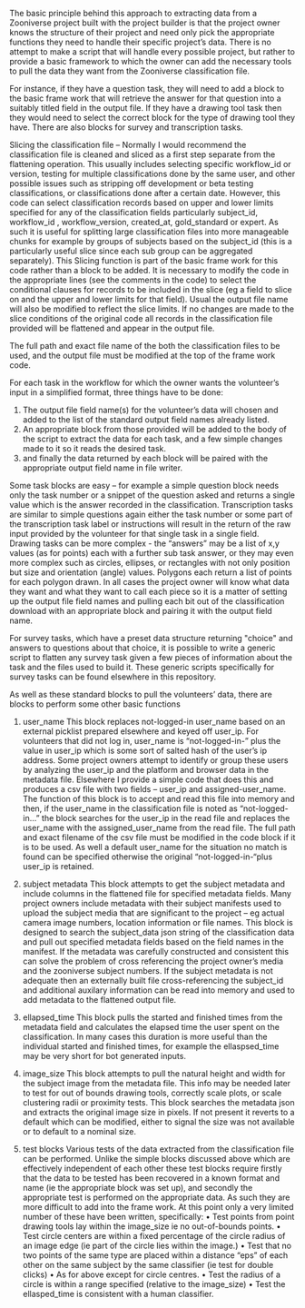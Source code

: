 The basic principle behind this approach to extracting data from a Zooniverse project built with the project builder is that the project owner knows the structure of their project and need only pick the appropriate functions they need to handle their specific project’s data.  There is no attempt to make a script that will handle every possible project, but rather to provide a basic framework to which the owner can add the necessary tools to pull the data they want from the Zooniverse classification file.

For instance, if they have a question task, they will need to add a block to the basic frame work that will retrieve the answer for that question into a suitably titled field in the output file.  If they have a drawing tool task then they would need to select the correct block for the type of drawing tool they have.  There are also blocks for survey and transcription tasks.

Slicing the classification file – Normally I would recommend the classification file is cleaned and sliced as a first step separate from the flattening operation.  This usually includes selecting specific workflow_id or version, testing for multiple classifications done by the same user, and other possible issues such as stripping off development or beta testing classifications, or classifications done after a certain date.  However, this code can select classification records based on upper and lower limits specified for any of the classification fields particularly subject_id, workflow_id ,  workflow_version, created_at, gold_standard or expert.  As such it is useful for splitting large classification files into more manageable chunks for example by groups of subjects based on the subject_id  (this is a particularly useful slice since each sub group can be aggregated separately).  This Slicing function is part of the basic frame work for this code rather than a block to be added.  It is necessary to modify the code in the appropriate lines (see the comments in the code) to select the conditional clauses for records to be included in the slice (eg a field to slice on and the upper and lower limits for that field).  Usual the output file name will also be modified to reflect the slice limits.  If no changes are made to the slice conditions of the original code all records in the classification file provided will be flattened and appear in the output file.

The full path and exact file name of the both the classification files to be used, and the output file must be modified at the top of the frame work code.

For each task in the workflow for which the owner wants the volunteer’s input in a simplified format, three things have to be done:
1) The output file field name(s) for the volunteer’s data will chosen and added to the list of the standard output field names already listed.
2) An appropriate block from those provided will be added to the body of the script to extract the data for each task, and a few simple changes made to it so it reads the desired task.  
3) and finally the data returned by each block will be paired with the appropriate output field name in file writer.

Some task blocks are easy – for example a simple question block needs only the task number or a snippet of the question asked and returns a single value which is the answer recorded in the classification.  Transcription tasks are similar to simple questions again either the task number or some part of the transcription task label or instructions will result in the return of the raw input provided by the volunteer for that single task in a single field.  
Drawing tasks can be more complex -  the “answers” may be a list of x,y values (as for points) each with a further sub task answer, or they may even more complex such as circles, ellipses, or rectangles with not only position but size and orientation (angle) values. Polygons each return a list of points for each polygon drawn.  In all cases the project owner will know what data they want and what they want to call each piece so it is a matter of setting up the output file field names and pulling each bit out of the classification download with an appropriate block and pairing it with the output field name.  

For survey tasks, which have a preset data structure returning "choice" and answers to questions about that choice, it is possible to write a generic script to flatten any survey task given a few pieces of information about the task and the files used to build it.  These generic scripts specifically for survey tasks can be found elsewhere in this repository.  

As well as these standard blocks to pull the volunteers’ data, there are blocks to perform some other basic functions

1)  user_name  This block replaces not-logged-in user_name based on an external picklist 
prepared elsewhere and keyed off user_ip.
For volunteers that did not log in,  user_name is “not-logged-in-” plus the value in user_ip which is some sort of salted hash of the user’s ip address.  Some project owners attempt to identify or group these users by analyzing the user_ip and the platform and browser data in the metadata file.  Elsewhere I provide a simple code that does this and produces a csv file with two fields – user_ip and assigned-user_name.  The function of this block is to accept and read this file into memory and then, if the user_name in the classification file is noted as “not-logged-in…” the block searches for the user_ip in the read file and replaces the user_name with the assigned_user_name from the read file.  The full path and exact filename of the csv file must be modified in the code block if it is to be used.  As well a default user_name for the situation no match is found can be specified otherwise the original “not-logged-in-“plus user_ip is retained.

2) subject metadata  This block attempts to get the subject metadata and include columns in the flattened file for specified metadata fields.
Many project owners include metadata with their subject manifests used to upload the subject media that are significant to the project – eg actual camera image numbers, location information or file names.  This block is designed to search the subject_data json string of the classification data and pull out specified metadata fields based on the field names in the manifest.
If the metadata was carefully constructed and consistent this can solve the problem of cross referencing the project owner’s media and the zooniverse subject numbers.  If the subject metadata is not adequate then an externally built file cross-referencing the subject_id and additional auxilary information can be read into memory and used to add metadata to the flattened output file. 

3) ellapsed_time  This block pulls the started and finished times from the metadata field and calculates the elapsed time the user spent on the classification.  In many cases this duration is more useful than the individual started and finished times, for example the ellaspsed_time may be very short for bot generated inputs.

4) image_size  This block attempts to pull the natural height and width for the subject image from the metadata file.  This info may be needed later to test for out of bounds drawing tools, correctly scale plots, or scale clustering radii or proximity tests.
This block searches the metadata json and extracts the original image size in pixels. If not present it reverts to a default which can be modified, either to signal the size was not available or to default to a nominal size.

5) test blocks  Various tests of the data extracted from the classification file can be performed.  Unlike the simple blocks discussed above which are effectively independent of each other these test blocks require firstly that the data to be tested has been recovered in a known format and name (ie the appropriate block was set up), and secondly the appropriate test is performed on the appropriate data.  As such they are more difficult to add into the frame work.  At this point only a very limited number of these have been written, specifically:
•	Test points from point drawing tools lay within the image_size ie no out-of-bounds points.
•	Test circle centers are within a fixed percentage of the circle radius of an image edge (ie part of the circle lies within the image.)
•	Test that no two points of the same type are placed within a distance “eps” of each other on the same subject by the same classifier (ie test for double clicks)
•	As for above except for circle centres.
•	Test the radius of a circle is within a range specified (relative to the image_size)
•	Test the ellasped_time is consistent with a human classifier.
